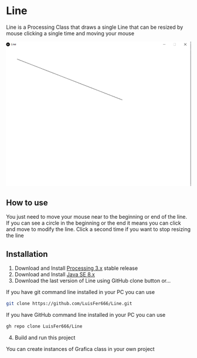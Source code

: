 # Line

Line is a Processing Class that draws a single Line that can be resized by mouse clicking a single time and moving your mouse

![image](Screenshots\Example1.png)

## How to use

You just need to move your mouse near to the beginning or end of the line. If you can see a circle in the beginning or the end it means you can click and move to modify the line. Click a second time if you want to stop resizing the line

## Installation

1. Download and Install [Processing 3.x](https://processing.org/download) stable release
2. Download and Install [Java SE 8.x](https://www.oracle.com/technetwork/es/java/javase/downloads/index.htm)
3. Download the last version of Line using GitHub clone button or...

If you have git command line installed in your PC you can use

```bash
git clone https://github.com/LuisFer666/Line.git
```

If you have GitHub command line installed in your PC you can use

```bash
gh repo clone LuisFer666/Line
```

4. Build and run this project

You can create instances of Grafica class in your own project
